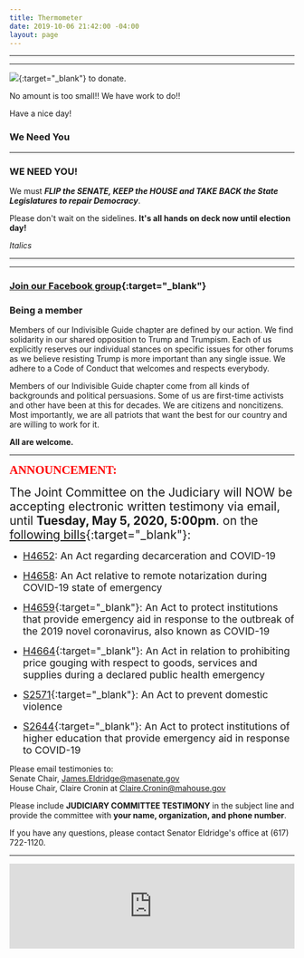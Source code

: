 ```yaml
---
title: Thermometer
date: 2019-10-06 21:42:00 -04:00
layout: page
---
```


---
<p id="demo">
</p>


<script>
// Set the date we're counting down to
var countDownDate = new Date("Nov 3 2020 00:00");

// Update the count down every 1 second
var x = setInterval(function() {

  // Get today's date
  var now = new Date();
    
  // Find the distance between now and the count down date
  var distance = countDownDate - now;
    
  // Time calculations for days
  var days = Math.floor(distance / (1000 * 60 * 60 * 24));
var hours = Math.floor((t%(1000 * 60 * 60 * 24))/(1000 * 60 * 60)); 
var minutes = Math.floor((t % (1000 * 60 * 60)) / (1000 * 60)); 
var seconds = Math.floor((t % (1000 * 60)) / 1000); 

     
  // Output the result in an element with id="demo"
  var test1 = document.getElementById("demo");
  test1.style.font = "italic bold 30px arial,serif"; 
  //test1.style.textAlign = "center";
test1.innerHTML = days + "d " + hours + "h left until Nov 3, 2020!";
     
  // If the count down is over, write some text 
  if (distance < 0) {
    clearInterval(x);
    document.getElementById("demo").innerHTML = "VOTE!";
  }
}, 60*60*1000);
</script>

---





[<img src="https://secure.actblue.com/goals/70268.png?size=large&style=dark"/>](https://secure.actblue.com/donate/indivisibleama411742968?refcode=thermometer){:target="_blank"} to donate.

No amount is too small!!  We have work to do!!

Have a nice day!

### We Need You

---

<meta name="viewport" content="width=device-width, initial-scale=1">

### WE NEED YOU!




We must ***FLIP the SENATE, KEEP the HOUSE and TAKE BACK the State Legislatures to repair Democracy***.

Please don't wait on the sidelines.  **It's all hands on deck now until election day!**

*Italics*


----------


<!-- Begin ActionNetwork Signup Form -->

<link href='https://actionnetwork.org/css/style-embed-v3.css' rel='stylesheet' type='text/css'/>

<script src='https://actionnetwork.org/widgets/v3/form/join-indivisible-acton?format=js&source=widget'></script>

<div id='can-form-area-join-indivisible-acton' style='width: 100%'><!-- this div is the target for our HTML insertion --></div>



----
### [Join our Facebook group](https://www.facebook.com/groups/IndivisibleActon/){:target="_blank"} 

### Being a member
Members of our Indivisible Guide chapter are defined by our action. We find solidarity in our shared opposition to Trump and Trumpism. Each of us explicitly reserves our individual stances on specific issues for other forums as we believe resisting Trump is more important than any single issue. We adhere to a Code of Conduct that welcomes and respects everybody.

Members of our Indivisible Guide chapter come from all kinds of backgrounds and political persuasions. Some of us are first-time activists and other have been at this for decades. We are citizens and noncitizens. Most importantly, we are all patriots that want the best for our country and are willing to work for it.

**All are welcome.**

-----------------
<span style="font-family:Papyrus; font-size:1.5em; color:red;">**ANNOUNCEMENT:**</span>  

<span style="font-size:1.5em;">The Joint Committee on the Judiciary will NOW be accepting electronic written testimony via email, until **Tuesday, May 5, 2020, 5:00pm**. on the [following bills](https://malegislature.gov/Events/Hearings/Detail/3479){:target="_blank"}:</span>  

* <span style="font-size:1.25em;">[H4652](https://malegislature.gov/Bills/191/H4652): An Act regarding decarceration and COVID-19</span>  

* <span style="font-size:1.25em;">[H4658](https://malegislature.gov/Bills/191/H4658): An Act relative to remote notarization during COVID-19 state of emergency</span>  

* <span style="font-size:1.25em;">[H4659](https://malegislature.gov/Bills/191/H4659){:target="_blank"}: An Act to protect institutions that provide emergency aid in response to the outbreak of the 2019 novel coronavirus, also known as COVID-19</span>  

* <span style="font-size:1.25em;">[H4664](https://malegislature.gov/Bills/191/H4664){:target="_blank"}: An Act in relation to prohibiting price gouging with respect to goods, services and supplies during a declared public health emergency</span>  

* <span style="font-size:1.25em;">[S2571](https://malegislature.gov/Bills/191/S2571){:target="_blank"}: An Act to prevent domestic violence</span>  

* <span style="font-size:1.25em;">[S2644](https://malegislature.gov/Bills/191/S2664){:target="_blank"}: An Act to protect institutions of higher education that provide emergency aid in response to COVID-19</span>  

Please email testimonies to:  
Senate Chair, [James.Eldridge@masenate.gov](mailto:James.Eldridge@masenate.gov)  
House Chair, Claire Cronin at [Claire.Cronin@mahouse.gov](mailto:Claire.Cronin@mahouse.gov)  

Please include **JUDICIARY COMMITTEE TESTIMONY** in the subject line and provide the committee with **your name, organization, and phone number**.  

If you have any questions, please contact Senator Eldridge's office at (617) 722-1120.  


----------

<iframe src="https://www.mobilize.us/embed/indivisibleacton-area/feed/"
	style="border:none;"
	width="100%"
	id="mobilize-feed-iframe">
</iframe>

<script src="https://cdnjs.cloudflare.com/ajax/libs/iframe-resizer/3.6.1/iframeResizer.min.js">
</script>

<script>iFrameResize({}, '#mobilize-feed-iframe')</script>

